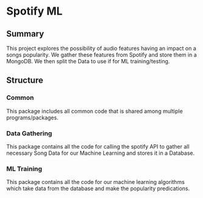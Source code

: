 # Spotify ML

## Summary
This project explores the possibility of audio features having an impact on a songs popularity. We gather these features from Spotify and store them in a MongoDB.
We then split the Data to use if for ML training/testing.

## Structure

### Common
This package includes all common code that is shared among multiple programs/packages.

### Data Gathering
This package contains all the code for calling the spotify API to gather all necessary Song Data for our Machine Learning and stores it in a Database.

### ML Training
This package contains all the code for our machine learning algorithms which take data from the database and make the popularity predications.
